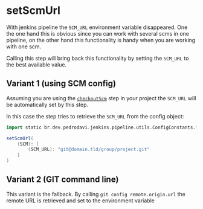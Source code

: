 # setScmUrl

With jenkins pipeline the `SCM_URL` environment variable disappeared.
One the one hand this is obvious since you can work with several scms in
one pipeline, on the other hand this functionality is handy when you are
working with one scm.

Calling this step will bring back this functionality by setting the
`SCM_URL` to the best available value.

## Variant 1 (using SCM config)
Assuming you are using the [`checkoutScm`](checkoutScm.groovy) step in
your project the `SCM_URL` will be automatically set by this step.

In this case the step tries to retrieve the `SCM_URL` from
the config object:

```groovy
import static br.dev.pedrodavi.jenkins.pipeline.utils.ConfigConstants.*

setScmUrl(
    (SCM): [
        (SCM_URL): "git@domain.tld/group/project.git"
    ]
)
```

## Variant 2 (GIT command line)
This variant is the fallback. By calling `git config remote.origin.url`
the remote URL is retrieved and set to the environment variable
